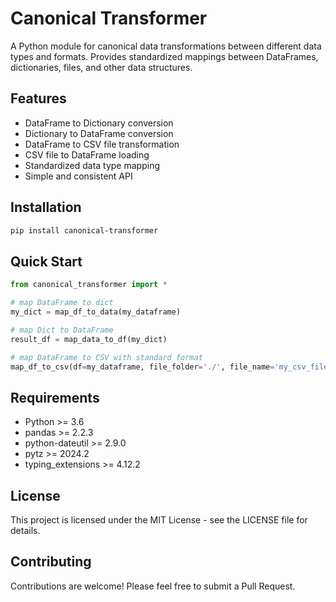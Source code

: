 # Canonical Transformer

A Python module for canonical data transformations between different data types and formats. Provides standardized mappings between DataFrames, dictionaries, files, and other data structures.

## Features

- DataFrame to Dictionary conversion
- Dictionary to DataFrame conversion
- DataFrame to CSV file transformation
- CSV file to DataFrame loading
- Standardized data type mapping
- Simple and consistent API

## Installation

```bash
pip install canonical-transformer
```

## Quick Start

```python
from canonical_transformer import *

# map DataFrame to dict
my_dict = map_df_to_data(my_dataframe)

# map Dict to DataFrame
result_df = map_data_to_df(my_dict)

# map DataFrame to CSV with standard format
map_df_to_csv(df=my_dataframe, file_folder='./', file_name='my_csv_file.csv')
```

## Requirements

- Python >= 3.6
- pandas >= 2.2.3
- python-dateutil >= 2.9.0
- pytz >= 2024.2
- typing_extensions >= 4.12.2

## License

This project is licensed under the MIT License - see the LICENSE file for details.

## Contributing

Contributions are welcome! Please feel free to submit a Pull Request.
